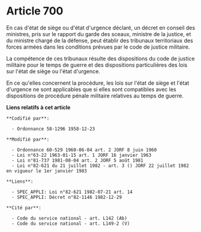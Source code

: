 # Article 700

En cas d'état de siège ou d'état d'urgence déclaré, un décret en conseil des ministres, pris sur le rapport du garde des
sceaux, ministre de la justice, et du ministre chargé de la défense, peut établir des tribunaux territoriaux des forces
armées dans les conditions prévues par le code de justice militaire.

La compétence de ces tribunaux résulte des dispositions du code de justice militaire pour le temps de guerre et des
dispositions particulières des lois sur l'état de siège ou l'état d'urgence.

En ce qu'elles concernent la procédure, les lois sur l'état de siège et l'état d'urgence ne sont applicables que si elles
sont compatibles avec les dispositions de procédure pénale militaire relatives au temps de guerre.

**Liens relatifs à cet article**

	**Codifié par**:

	  - Ordonnance 58-1296 1958-12-23

	**Modifié par**:

	  - Ordonnance 60-529 1960-06-04 art. 2 JORF 8 juin 1960
	  - Loi n°63-22 1963-01-15 art. 1 JORF 16 janvier 1963
	  - Loi n°81-737 1981-08-04 art. 2 JORF 5 août 1981
	  - Loi n°82-621 du 21 juillet 1982 - art. 3 () JORF 22 juillet 1982 en vigueur le 1er janvier 1983

	**Liens**:

	  - SPEC_APPLI: Loi n°82-621 1982-07-21 art. 14
	  - SPEC_APPLI: Décret n°82-1146 1982-12-29

	**Cité par**:

	  - Code du service national - art. L142 (Ab)
	  - Code du service national - art. L149-2 (V)

